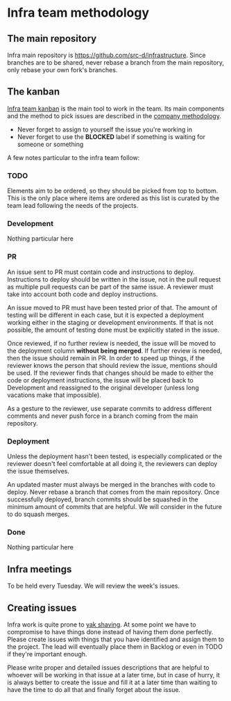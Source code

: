 # Infra team methodology

## The main repository

Infra main repository is https://github.com/src-d/infrastructure. Since branches are to be shared, never rebase a branch from the main repository, only rebase your own fork's branches.

## The kanban

[Infra team kanban](https://github.com/orgs/src-d/projects/2) is the main tool to work in the team. Its main components and the method to pick issues are described in the [company methodology](https://github.com/src-d/guide/blob/master/engineering/methodology.md#kanban).

* Never forget to assign to yourself the issue you're working in
* Never forget to use the **BLOCKED** label if something is waiting for someone or something

A few notes particular to the infra team follow:

### TODO

Elements aim to be ordered, so they should be picked from top to bottom. This is the only place where items are ordered as this list is curated by the team lead following the needs of the projects.

### Development

Nothing particular here


### PR

An issue sent to PR must contain code and instructions to deploy. Instructions to deploy should be written in the issue, not in the pull request as multiple pull requests can be part of the same issue. A reviewer must take into account both code and deploy instructions.

An issue moved to PR must have been tested prior of that. The amount of testing will be different in each case, but it is expected a deployment working either in the staging or development environments. If that is not possible, the amount of testing done must be explicitly stated in the issue.

Once reviewed, if no further review is needed, the issue will be moved to the deployment column **without being merged**. If further review is needed, then the issue should remain in PR. In order to speed up things, if the reviewer knows the person that should review the issue, mentions should be used. If the reviewer finds that changes should be made to either the code or deployment instructions, the issue will be placed back to Development and reassigned to the original developer (unless long vacations make that impossible).

As a gesture to the reviewer, use separate commits to address different comments and never push force in a branch coming from the main repository.

### Deployment

Unless the deployment hasn't been tested, is especially complicated or the reviewer doesn't feel comfortable at all doing it, the reviewers can deploy the issue themselves.

An updated master must always be merged in the branches with code to deploy. Never rebase a branch that comes from the main repository. Once successfully deployed, branch commits should be squashed in the minimum amount of commits that are helpful. We will consider in the future to do squash merges.

### Done

Nothing particular here

## Infra meetings

To be held every Tuesday. We will review the week's issues.

## Creating issues

Infra work is quite prone to [yak shaving](https://seths.blog/2005/03/dont_shave_that/). At some point we have to compromise to have things done instead of having them done perfectly. Please create issues with things that you have identified and assign them to the project. The lead will eventually place them in Backlog or even in TODO if they're important enough.

Please write proper and detailed issues descriptions that are helpful to whoever will be working in that issue at a later time, but in case of hurry, it is always better to create the issue and fill it at a later time than waiting to have the time to do all that and finally forget about the issue.

